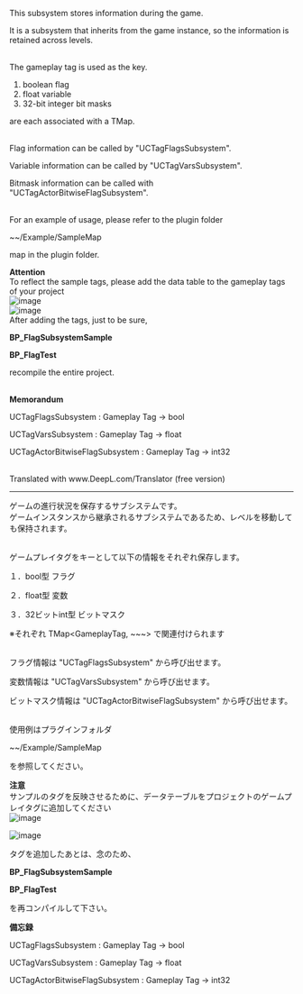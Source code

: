 
This subsystem stores information during the game.

It is a subsystem that inherits from the game instance, so the information is retained across levels.
<br><br>

The gameplay tag is used as the key.
1. boolean flag
2. float variable
3. 32-bit integer bit masks
   
are each associated with a TMap.
<br><br>

Flag information can be called by "UCTagFlagsSubsystem".

Variable information can be called by "UCTagVarsSubsystem".

Bitmask information can be called with "UCTagActorBitwiseFlagSubsystem".
<br><br>

For an example of usage, please refer to the plugin folder

~~/Example/SampleMap

map in the plugin folder.

<b>Attention</b><br>
To reflect the sample tags, please add the data table to the gameplay tags of your project<br>
![image](https://github.com/sachinashi/UcTagFlagsAndVars/assets/76891938/f5e1bfef-6dbd-42ab-8f71-8db26f006a6d)
<br>
![image](https://github.com/sachinashi/UcTagFlagsAndVars/assets/76891938/61db0b02-1904-433f-946a-3825ec8d47c2)
<br>
After adding the tags, just to be sure,<br>

<b>BP_FlagSubsystemSample</b>

<b>BP_FlagTest</b>

recompile the entire project.<br>
<br>

<b>Memorandum</b>

UCTagFlagsSubsystem : Gameplay Tag -> bool

UCTagVarsSubsystem : Gameplay Tag -> float

UCTagActorBitwiseFlagSubsystem : Gameplay Tag -> int32

<br>
Translated with www.DeepL.com/Translator (free version)

---

ゲームの進行状況を保存するサブシステムです。<br>
ゲームインスタンスから継承されるサブシステムであるため、レベルを移動しても保持されます。
<br><br>

ゲームプレイタグをキーとして以下の情報をそれぞれ保存します。

１．bool型 フラグ

２．float型 変数

３．32ビットint型 ビットマスク

※それぞれ TMap<GameplayTag, ~~~> で関連付けられます
<br><br>

フラグ情報は "UCTagFlagsSubsystem" から呼び出せます。

変数情報は "UCTagVarsSubsystem" から呼び出せます。

ビットマスク情報は "UCTagActorBitwiseFlagSubsystem" から呼び出せます。
<br><br>

使用例はプラグインフォルダ

~~/Example/SampleMap

を参照してください。

<b>注意</b><br>
サンプルのタグを反映させるために、データテーブルをプロジェクトのゲームプレイタグに追加してください<br>
![image](https://github.com/sachinashi/UcTagFlagsAndVars/assets/76891938/f5e1bfef-6dbd-42ab-8f71-8db26f006a6d)

![image](https://github.com/sachinashi/UcTagFlagsAndVars/assets/76891938/61db0b02-1904-433f-946a-3825ec8d47c2)

タグを追加したあとは、念のため、<br>

<b>BP_FlagSubsystemSample</b>

<b>BP_FlagTest</b>

を再コンパイルして下さい。<br>

<b>備忘録</b>

UCTagFlagsSubsystem : Gameplay Tag -> bool

UCTagVarsSubsystem : Gameplay Tag -> float

UCTagActorBitwiseFlagSubsystem : Gameplay Tag -> int32
